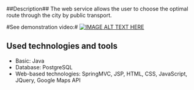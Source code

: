 ##Description##
The web service allows the user to choose the optimal route through the city by public transport.

#See demonstration video:#
 [![IMAGE ALT TEXT HERE](http://img.youtube.com/vi/OXCa7x85nTk/0.jpg)](https://www.youtube.com/watch?v=OXCa7x85nTk)
## Used technologies and tools ##
* Basic: Java
* Database: PostgreSQL
* Web-based technologies: SpringMVC, JSP, HTML, CSS, JavaScript, JQuery, Google Maps API